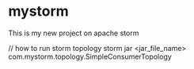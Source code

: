 # mystorm
This is my new project on apache storm

// how to run storm topology
storm jar <jar_file_name> com.mystorm.topology.SimpleConsumerTopology
